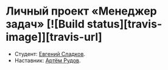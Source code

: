 # Личный проект «Менеджер задач» [![Build status][travis-image]][travis-url]

* Студент: [Евгений Сладков](https://htmlacademy.ru/profile/id1264031).
* Наставник: [Артём Рудов](https://htmlacademy.ru/profile/artrudov).
